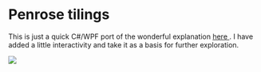 # Penrose tilings

This is just a quick C#/WPF port of the wonderful explanation [here ](http://preshing.com/20110831/penrose-tiling-explained/). I have added a little interactivity and take it as a basis for further exploration. 

![](https://github.com/damast93/penrose/tree/master/Penrose/Screenshot.png)